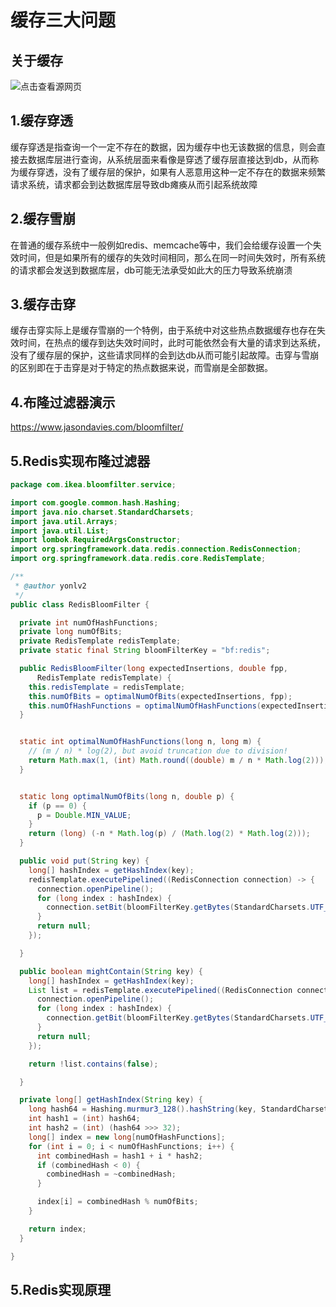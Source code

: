 # 缓存三大问题



## 关于缓存

![点击查看源网页](https://gimg2.baidu.com/image_search/src=http%3A%2F%2Finews.gtimg.com%2Fnewsapp_bt%2F0%2F12585436283%2F1000.jpg&refer=http%3A%2F%2Finews.gtimg.com&app=2002&size=f9999,10000&q=a80&n=0&g=0n&fmt=jpeg?sec=1641042696&t=516c1a77debc02d163fee092b5bf8783)



## 1.缓存穿透

缓存穿透是指查询一个一定不存在的数据，因为缓存中也无该数据的信息，则会直接去数据库层进行查询，从系统层面来看像是穿透了缓存层直接达到db，从而称为缓存穿透，没有了缓存层的保护，如果有人恶意用这种一定不存在的数据来频繁请求系统，请求都会到达数据库层导致db瘫痪从而引起系统故障



## 2.缓存雪崩

在普通的缓存系统中一般例如redis、memcache等中，我们会给缓存设置一个失效时间，但是如果所有的缓存的失效时间相同，那么在同一时间失效时，所有系统的请求都会发送到数据库层，db可能无法承受如此大的压力导致系统崩溃



## 3.缓存击穿

缓存击穿实际上是缓存雪崩的一个特例，由于系统中对这些热点数据缓存也存在失效时间，在热点的缓存到达失效时间时，此时可能依然会有大量的请求到达系统，没有了缓存层的保护，这些请求同样的会到达db从而可能引起故障。击穿与雪崩的区别即在于击穿是对于特定的热点数据来说，而雪崩是全部数据。


## 4.布隆过滤器演示
https://www.jasondavies.com/bloomfilter/

## 5.Redis实现布隆过滤器

```java
package com.ikea.bloomfilter.service;

import com.google.common.hash.Hashing;
import java.nio.charset.StandardCharsets;
import java.util.Arrays;
import java.util.List;
import lombok.RequiredArgsConstructor;
import org.springframework.data.redis.connection.RedisConnection;
import org.springframework.data.redis.core.RedisTemplate;

/**
 * @author yonlv2
 */
public class RedisBloomFilter {

  private int numOfHashFunctions;
  private long numOfBits;
  private RedisTemplate redisTemplate;
  private static final String bloomFilterKey = "bf:redis";

  public RedisBloomFilter(long expectedInsertions, double fpp,
      RedisTemplate redisTemplate) {
    this.redisTemplate = redisTemplate;
    this.numOfBits = optimalNumOfBits(expectedInsertions, fpp);
    this.numOfHashFunctions = optimalNumOfHashFunctions(expectedInsertions, numOfBits);
  }


  static int optimalNumOfHashFunctions(long n, long m) {
    // (m / n) * log(2), but avoid truncation due to division!
    return Math.max(1, (int) Math.round((double) m / n * Math.log(2)));
  }


  static long optimalNumOfBits(long n, double p) {
    if (p == 0) {
      p = Double.MIN_VALUE;
    }
    return (long) (-n * Math.log(p) / (Math.log(2) * Math.log(2)));
  }

  public void put(String key) {
    long[] hashIndex = getHashIndex(key);
    redisTemplate.executePipelined((RedisConnection connection) -> {
      connection.openPipeline();
      for (long index : hashIndex) {
        connection.setBit(bloomFilterKey.getBytes(StandardCharsets.UTF_8), index, true);
      }
      return null;
    });

  }

  public boolean mightContain(String key) {
    long[] hashIndex = getHashIndex(key);
    List list = redisTemplate.executePipelined((RedisConnection connection) -> {
      connection.openPipeline();
      for (long index : hashIndex) {
        connection.getBit(bloomFilterKey.getBytes(StandardCharsets.UTF_8), index);
      }
      return null;
    });

    return !list.contains(false);

  }

  private long[] getHashIndex(String key) {
    long hash64 = Hashing.murmur3_128().hashString(key, StandardCharsets.UTF_8).asLong();
    int hash1 = (int) hash64;
    int hash2 = (int) (hash64 >>> 32);
    long[] index = new long[numOfHashFunctions];
    for (int i = 0; i < numOfHashFunctions; i++) {
      int combinedHash = hash1 + i * hash2;
      if (combinedHash < 0) {
        combinedHash = ~combinedHash;
      }

      index[i] = combinedHash % numOfBits;
    }

    return index;
  }

}

```



## 5.Redis实现原理

